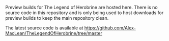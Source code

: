 Preview builds for The Legend of Herobrine are hosted here. There is no source code in this repository and is only being used to host downloads for preview builds to keep the main repository clean.

The latest source code is available at https://github.com/Alex-MacLean/TheLegendOfHerobrine/tree/master
